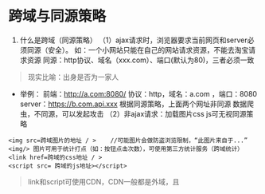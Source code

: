 #  跨域与同源策略

1. 什么是跨域（同源策略）
  （1）ajax请求时，浏览器要求当前网页和server必须同源（安全）。
     如：一个小网站只能在自己的网站请求资源，不能去淘宝请求资源
     同源：http协议、域名（xxx.com）、端口(默认为80)，三者必须一致
  > 现实比喻：出身是否为一家人

* 举例：
    前端：http://a.com:8080/  协议：http，域名：a.com ，端口：8080
    server：https://b.com.api.xxx
    根据同源策略，上面两个网址非同源
    数据爬虫，不同源，可以发起攻击
  （2）非ajax请求：加载图片css js可无视同源策略
```
<img src=跨域图片的地址 / >    //可能图片会做防盗浏览限制，“此图片来自于...”
<img/> 图片可用于统计打点（如：按钮点击次数），可使用第三方统计服务（跨域统计）
<link href=跨域的css地址 / >  
<script src= 跨域的js地址></script>
```
> link和script可使用CDN，CDN一般都是外域，且<script>可实现jsonp（前端跨域策略）

2. 跨域
  （1）理解
     所有的跨域，都必须经过server端允许和配合。
    未经server端允许就能实现跨域，说明浏览器有漏洞，危险信号
> 比喻：所有的操作，都必须经过管理者（server服务器）同意，未经允许就能使用的地方不安全
  
  （2） 实现跨域的常见方式：jsonp和CORS
 服务器可以任意动态拼接数据返回，只要符合html格式要求。因此，可以在自己的html,插入其他<script>

* jsonp实现原理：
 ``` 
<script>可绕过跨域限制 => 服务器可以任意动态拼接数据返回 => <script>就可以获得跨域的数据，只要服务端愿意返回
即，使用<script>标签实现跨域
```